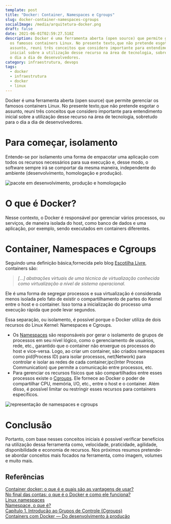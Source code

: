 ```yaml
---
template: post
title: "Docker: Container, Namespaces e Cgroups"
slug: docker-container-namespaces-cgroups
socialImage: /media/arquitetura-docker.png
draft: false
date: 2021-06-01T02:59:27.518Z
description: Docker é uma ferramenta aberta (open source) que permite gerenciar
  os famosos containers Linux. No presente texto,que não pretende esgotar o
  assunto, reuni três conceitos que considero importante para entendimento
  inicial sobre a utilização desse recurso na área de tecnologia, sobretudo para
  o dia a dia de desenvolvedores.
category: infraestrutura, devops
tags:
  - docker
  - infraestrutura
  - docker
  - linux
---
```

Docker é uma ferramenta aberta (open source) que permite gerenciar os famosos containers Linux. No presente texto,que não pretende esgotar o assunto, reuni três conceitos que considero importante para entendimento inicial sobre a utilização desse recurso na área de tecnologia, sobretudo para o dia a dia de desenvolvedores.

# Para começar, isolamento

Entende-se por isolamento uma forma de empacotar uma aplicação com todos os recursos necessários para sua execução e, desse modo, o software sempre irá se comportar da mesma maneira, independente do ambiente (desenvolvimento, homologação e produção).

![pacote em desenvolvimento, produção e homologação](https://miro.medium.com/max/880/0*cQ8QuGaFZPeA7Ggv.png "pacote")

# O que é Docker?

Nesse contexto, o Docker é responsável por gerenciar vários processos, ou serviços, de maneira isolada do host, como banco de dados e uma aplicação, por exemplo, sendo executados em containers diferentes.

# Container, Namespaces e Cgroups

Seguindo uma definição básica,fornecida pelo blog [Escotilha Livre](https://escotilhalivre.wordpress.com/2015/06/22/usando-o-lxc-introducao/), containers são:

> *\[…] abstrações virtuais de uma técnica de virtualização conhecida como virtualização a nível de sistema operacional.*

Ele é uma forma de segregar processos e sua virtualização é considerada menos isolada pelo fato de existir o compartilhamento de partes do Kernel entre o host e o container. Isso torna a inicialização do processo uma execução rápida que pode levar segundos.

Essa separação, ou isolamento, é possível porque o Docker utiliza de dois recursos do Linux Kernel: Namespaces e Cgroups.

* Os [Namespaces](https://escotilhalivre.wordpress.com/2015/08/12/namespaces/) são responsáveis por gerar o isolamento de grupos de processos em seu nível lógico, como o gerenciamento de usuários, rede, etc., garantido que o container não enxergue os processos do host e vice-versa. Logo, ao criar um container, são criados namespaces como pid(Process ID) para isolar processos, net(Network) para controlar e isolar as redes de cada container,ipc(Inter Process Communication) que permite a comunicação entre processos, etc.
* Para gerenciar os recursos físicos que são compartilhados entre esses processos existe o [Cgroups](https://access.redhat.com/documentation/pt-br/red_hat_enterprise_linux/6/html/resource_management_guide/ch01). Ele fornece ao Docker o poder de compartilhar CPU, memória, I/O, etc., entre o host e o container. Além disso, é possível limitar ou restringir esses recursos para containers específicos.

![representação de namespaces e cgroups](https://miro.medium.com/max/880/0*SenPz_rdrQXd7nxL.png "namespaces e cgroups")

# Conclusão

Portanto, com base nesses conceitos iniciais é possível verificar benefícios na utilização dessa ferramenta como, velocidade, praticidade, agilidade, disponibilidade e economia de recursos. Nos próximos resumos pretende-se abordar conceitos mais focados na ferramenta, como imagem, volumes e muito mais.

## Referências

[Container docker: o que é e quais são as vantagens de usar?](https://www.meupositivo.com.br/panoramapositivo/container-docker/)\
[No final das contas: o que é o Docker e como ele funciona?](https://www.treinaweb.com.br/blog/no-final-das-contas-o-que-e-o-docker-e-como-ele-funciona/)\
[Linux namespaces](https://en.wikipedia.org/wiki/Linux_namespaces)\
[Namespace, o que é?](https://medium.com/@lets00/namespace-14c4e64d0559)\
[Capítulo 1. Introdução ao Grupos de Controle (Cgroups)](https://access.redhat.com/documentation/pt-br/red_hat_enterprise_linux/6/html/resource_management_guide/ch01)\
[Containers com Docker — Do desenvolvimento à produção](https://www.casadocodigo.com.br/products/livro-docker)